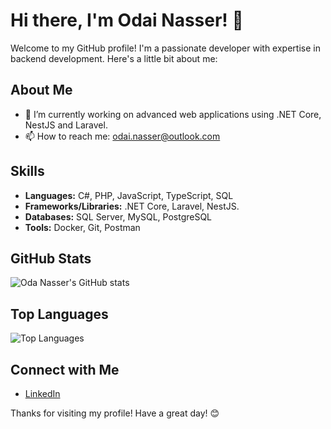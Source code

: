 # Hi there, I'm Odai Nasser! 👋

Welcome to my GitHub profile! I'm a passionate developer with expertise in backend development. Here's a little bit about me:

## About Me

- 🔭 I’m currently working on advanced web applications using .NET Core, NestJS and Laravel.
- 📫 How to reach me: odai.nasser@outlook.com

## Skills

- **Languages:** C#, PHP, JavaScript, TypeScript, SQL
- **Frameworks/Libraries:** .NET Core, Laravel, NestJS.
- **Databases:** SQL Server, MySQL, PostgreSQL
- **Tools:** Docker, Git, Postman

## GitHub Stats

![Oda Nasser's GitHub stats](https://github-readme-stats.vercel.app/api?username=odainasser&show_icons=true&theme=radical)

## Top Languages

![Top Languages](https://github-readme-stats.vercel.app/api/top-langs/?username=odainasser&layout=compact&theme=radical)

## Connect with Me

- [LinkedIn](https://www.linkedin.com/in/odainasser/)

Thanks for visiting my profile! Have a great day! 😊
